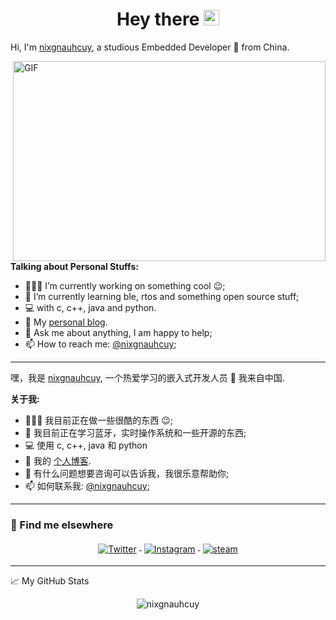 <div align="center">
   <h1>Hey there <img src="https://media.giphy.com/media/hvRJCLFzcasrR4ia7z/giphy.gif" width="25px"> </h1>
</div>

Hi, I'm [nixgnauhcuy](https://www.nixgnauhcuy.top/), a studious Embedded Developer 🚀 from China.

  <img align="right" alt="GIF" src="https://cdn.jsdelivr.net/gh/nixgnauhcuy/cdn@V1.1/image/code.gif" width="500" height="320" />
  
**Talking about Personal Stuffs:**

- 👨🏽‍💻 I’m currently working on something cool :wink:;
- 🌱 I’m currently learning ble, rtos and something open source stuff;
- 💻 with c, c++, java and python.
- 🎉 My [personal blog](https://www.nixgnauhcuy.top). 
- 💬 Ask me about anything, I am happy to help;
- 📫 How to reach me: [@nixgnauhcuy](https://twitter.com/nixgnauhcuy);

---

嘿，我是 [nixgnauhcuy](https://www.nixgnauhcuy.top/), 一个热爱学习的嵌入式开发人员 🚀 我来自中国.

**关于我:**

- 👨🏽‍💻 我目前正在做一些很酷的东西 :wink:;
- 🌱 我目前正在学习蓝牙，实时操作系统和一些开源的东西;
- 💻 使用 c, c++, java 和 python
- 🎉 我的 [个人博客](https://www.nixgnauhcuy.top). 
- 💬 有什么问题想要咨询可以告诉我，我很乐意帮助你;
- 📫 如何联系我: [@nixgnauhcuy](https://twitter.com/nixgnauhcuy);


---
### 📢 Find me elsewhere
<p align="center">
  <a href="https://twitter.com/nixgnauhcuy">
    <img src="https://cdn.jsdelivr.net/gh/nixgnauhcuy/cdn@V1.1/image/twitter.svg" alt="Twitter" style="vertical-align:top; margin:4px">
  </a>  

  <a href="https://www.instagram.com/nixgnauhcuy/">
    <img src="https://cdn.jsdelivr.net/gh/nixgnauhcuy/cdn@V1.1/image/instagram.svg" alt="Instagram" style="vertical-align:top; margin:4px">
  </a>

  <a href="https://steamcommunity.com/profiles/76561198391478198//">
    <img src="https://cdn.jsdelivr.net/gh/nixgnauhcuy/cdn@V1.1/image/steam.svg" alt="steam" style="vertical-align:top; margin:4px">
  </a>
</p>

---


📈 My GitHub Stats

<p align="center"> <img src="https://github-readme-stats.vercel.app/api?username=nixgnauhcuy&show_icons=true&theme=gotham" alt="nixgnauhcuy" />

